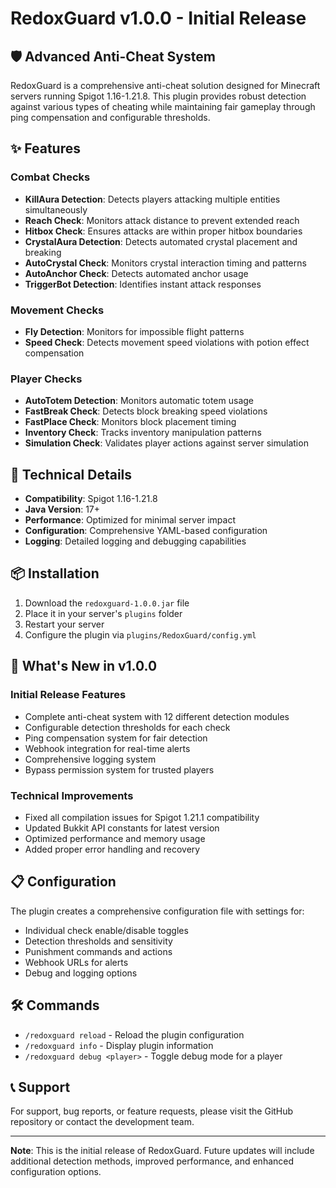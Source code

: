 # RedoxGuard v1.0.0 - Initial Release

## 🛡️ Advanced Anti-Cheat System

RedoxGuard is a comprehensive anti-cheat solution designed for Minecraft servers running Spigot 1.16-1.21.8. This plugin provides robust detection against various types of cheating while maintaining fair gameplay through ping compensation and configurable thresholds.

## ✨ Features

### Combat Checks
- **KillAura Detection**: Detects players attacking multiple entities simultaneously
- **Reach Check**: Monitors attack distance to prevent extended reach
- **Hitbox Check**: Ensures attacks are within proper hitbox boundaries
- **CrystalAura Detection**: Detects automated crystal placement and breaking
- **AutoCrystal Check**: Monitors crystal interaction timing and patterns
- **AutoAnchor Check**: Detects automated anchor usage
- **TriggerBot Detection**: Identifies instant attack responses

### Movement Checks
- **Fly Detection**: Monitors for impossible flight patterns
- **Speed Check**: Detects movement speed violations with potion effect compensation

### Player Checks
- **AutoTotem Detection**: Monitors automatic totem usage
- **FastBreak Check**: Detects block breaking speed violations
- **FastPlace Check**: Monitors block placement timing
- **Inventory Check**: Tracks inventory manipulation patterns
- **Simulation Check**: Validates player actions against server simulation

## 🔧 Technical Details

- **Compatibility**: Spigot 1.16-1.21.8
- **Java Version**: 17+
- **Performance**: Optimized for minimal server impact
- **Configuration**: Comprehensive YAML-based configuration
- **Logging**: Detailed logging and debugging capabilities

## 📦 Installation

1. Download the `redoxguard-1.0.0.jar` file
2. Place it in your server's `plugins` folder
3. Restart your server
4. Configure the plugin via `plugins/RedoxGuard/config.yml`

## 🚀 What's New in v1.0.0

### Initial Release Features
- Complete anti-cheat system with 12 different detection modules
- Configurable detection thresholds for each check
- Ping compensation system for fair detection
- Webhook integration for real-time alerts
- Comprehensive logging system
- Bypass permission system for trusted players

### Technical Improvements
- Fixed all compilation issues for Spigot 1.21.1 compatibility
- Updated Bukkit API constants for latest version
- Optimized performance and memory usage
- Added proper error handling and recovery

## 📋 Configuration

The plugin creates a comprehensive configuration file with settings for:
- Individual check enable/disable toggles
- Detection thresholds and sensitivity
- Punishment commands and actions
- Webhook URLs for alerts
- Debug and logging options

## 🛠️ Commands

- `/redoxguard reload` - Reload the plugin configuration
- `/redoxguard info` - Display plugin information
- `/redoxguard debug <player>` - Toggle debug mode for a player

## 📞 Support

For support, bug reports, or feature requests, please visit the GitHub repository or contact the development team.

---

**Note**: This is the initial release of RedoxGuard. Future updates will include additional detection methods, improved performance, and enhanced configuration options. 